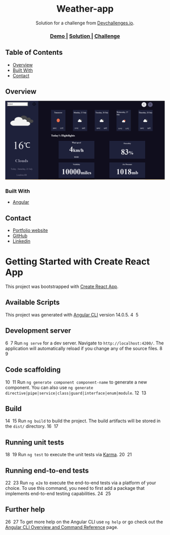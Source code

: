 
<h1 align="center">Weather-app</h1>

<div align="center">
   Solution for a challenge from  <a href="http://devchallenges.io" target="_blank">Devchallenges.io</a>.
</div>

<div align="center">
  <h3>
    <a href="https://weather-app-81a46.web.app/">
      Demo
    </a>
    <span> | </span>
    <a href="https://devchallenges.io/solutions/TzYZeCAVJaeYMC62Gke9">
      Solution
    </a>
    <span> | </span>
    <a href="https://devchallenges.io/challenges/mM1UIenRhK808W8qmLWv">
      Challenge
    </a>
  </h3>
</div>

## Table of Contents

- [Overview](#overview)
- [Built With](#built-with)
- [Contact](#contact)

<!-- OVERVIEW -->

## Overview

![screenshot](/weather-app.PNG)



### Built With

<!-- This section should list any major frameworks that you built your project using. Here are a few examples.-->

- [Angular](https://angular.io/)

## Contact

- [Portfolio website]()
- [GitHub](https://github.com/syphaxbarache)
- [Linkedin](https://www.linkedin.com/in/syphax-barache-a0402219b/)

<!--!------------------------------------------------------------------------------------------------->

# Getting Started with Create React App

This project was bootstrapped with [Create React App](https://github.com/facebook/create-react-app).

## Available Scripts

This project was generated with [Angular CLI](https://github.com/angular/angular-cli) version 14.0.5.
4
​
5
## Development server
6
​
7
Run `ng serve` for a dev server. Navigate to `http://localhost:4200/`. The application will automatically reload if you change any of the source files.
8
​
9
## Code scaffolding
10
​
11
Run `ng generate component component-name` to generate a new component. You can also use `ng generate directive|pipe|service|class|guard|interface|enum|module`.
12
​
13
## Build
14
​
15
Run `ng build` to build the project. The build artifacts will be stored in the `dist/` directory.
16
​
17
## Running unit tests
18
​
19
Run `ng test` to execute the unit tests via [Karma](https://karma-runner.github.io).
20
​
21
## Running end-to-end tests
22
​
23
Run `ng e2e` to execute the end-to-end tests via a platform of your choice. To use this command, you need to first add a package that implements end-to-end testing capabilities.
24
​
25
## Further help
26
​
27
To get more help on the Angular CLI use `ng help` or go check out the [Angular CLI Overview and Command Reference](https://angular.io/cli) page.
